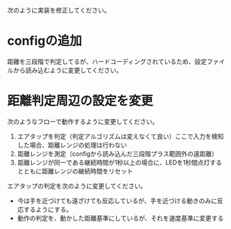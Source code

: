 次のように実装を修正してください。
# configの追加
距離を三段階で判定してるが、ハードコーディングされているため、設定ファイルから読み込むように変更してください。
# 距離判定周辺の設定を変更
次のようなフローで動作するように変更してください。
1. エアタップを判定（判定アルゴリズムは変えなくて良い）ここで入力を検知した場合、距離レンジの処理は行わない
2. 距離レンジを測定（configから読み込んだ三段階プラス範囲外の遠距離）
3. 距離レンジが同一である継続時間が1秒以上の場合に、LEDを1秒間点灯するとともに距離レンジの継続時間をリセット

エアタップの判定を次のように変更してください。
- 今は手を近づけても遠ざけても反応しているが、手を近づける動きのみに反応するようにする。
- 動作の判定を、動かした距離基準にしているが、それを速度基準に変更する